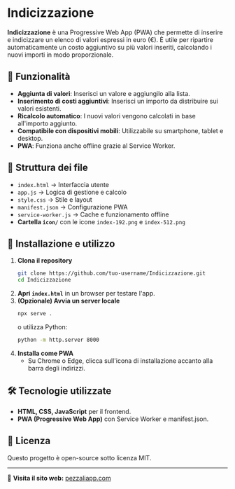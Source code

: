 # Indicizzazione

**Indicizzazione** è una Progressive Web App (PWA) che permette di inserire e indicizzare un elenco di valori espressi in euro (€). È utile per ripartire automaticamente un costo aggiuntivo su più valori inseriti, calcolando i nuovi importi in modo proporzionale.

## 📌 Funzionalità
- **Aggiunta di valori**: Inserisci un valore e aggiungilo alla lista.
- **Inserimento di costi aggiuntivi**: Inserisci un importo da distribuire sui valori esistenti.
- **Ricalcolo automatico**: I nuovi valori vengono calcolati in base all'importo aggiunto.
- **Compatibile con dispositivi mobili**: Utilizzabile su smartphone, tablet e desktop.
- **PWA**: Funziona anche offline grazie al Service Worker.

## 📂 Struttura dei file
- `index.html` → Interfaccia utente
- `app.js` → Logica di gestione e calcolo
- `style.css` → Stile e layout
- `manifest.json` → Configurazione PWA
- `service-worker.js` → Cache e funzionamento offline
- **Cartella `icon/`** con le icone `index-192.png` e `index-512.png`

## 🚀 Installazione e utilizzo
1. **Clona il repository**
   ```sh
   git clone https://github.com/tuo-username/Indicizzazione.git
   cd Indicizzazione
   ```
2. **Apri `index.html`** in un browser per testare l'app.
3. **(Opzionale) Avvia un server locale**
   ```sh
   npx serve .
   ```
   o utilizza Python:
   ```sh
   python -m http.server 8000
   ```
4. **Installa come PWA**
   - Su Chrome o Edge, clicca sull'icona di installazione accanto alla barra degli indirizzi.

## 🛠️ Tecnologie utilizzate
- **HTML, CSS, JavaScript** per il frontend.
- **PWA (Progressive Web App)** con Service Worker e manifest.json.

## 📜 Licenza
Questo progetto è open-source sotto licenza MIT.

---

🔗 **Visita il sito web:** [pezzaliapp.com](https://www.pezzaliapp.com)
